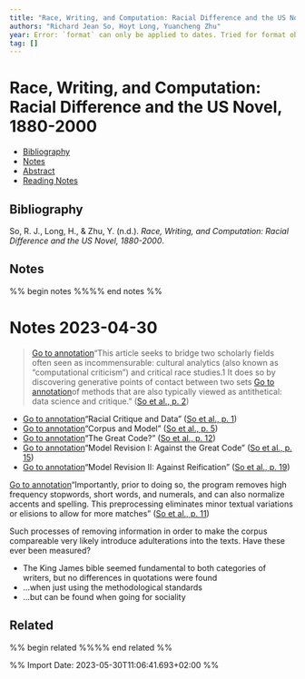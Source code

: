 ```yaml
---
title: "Race, Writing, and Computation: Racial Difference and the US Novel, 1880-2000"
authors: "Richard Jean So, Hoyt Long, Yuancheng Zhu"
year: Error: `format` can only be applied to dates. Tried for format object
tag: []
---
```

# Race, Writing, and Computation: Racial Difference and the US Novel, 1880-2000

- [Bibliography](#bibliography)
- [Notes](#notes)
- [Abstract](#abstract)
- [Reading Notes](#reading-notes)

## Bibliography
So, R. J., Long, H., & Zhu, Y. (n.d.). _Race, Writing, and Computation: Racial Difference and the US Novel, 1880-2000_.



## Notes
%% begin notes %%%% end notes %%
# Notes 2023-04-30

> [Go to annotation](zotero://open-pdf/library/items/YE5CIX6P?page=1&annotation=undefined)“This article seeks to bridge two scholarly fields often seen as incommensurable: cultural analytics (also known as “computational criticism”) and critical race studies.1 It does so by discovering generative points of contact between two sets [Go to annotation](zotero://open-pdf/library/items/YE5CIX6P?page=2&annotation=undefined)of methods that are also typically viewed as antithetical: data science and critique.” ([So et al., p. 2](zotero://select/library/items/JGSBAXHZ))

- [Go to annotation](zotero://open-pdf/library/items/YE5CIX6P?page=1&annotation=undefined)“Racial Critique and Data” ([So et al., p. 1](zotero://select/library/items/JGSBAXHZ))
- [Go to annotation](zotero://open-pdf/library/items/YE5CIX6P?page=5&annotation=undefined)“Corpus and Model” ([So et al., p. 5](zotero://select/library/items/JGSBAXHZ))
- [Go to annotation](zotero://open-pdf/library/items/YE5CIX6P?page=12&annotation=undefined)“The Great Code?” ([So et al., p. 12](zotero://select/library/items/JGSBAXHZ))
- [Go to annotation](zotero://open-pdf/library/items/YE5CIX6P?page=15&annotation=undefined)“Model Revision I: Against the Great Code” ([So et al., p. 15](zotero://select/library/items/JGSBAXHZ))
- [Go to annotation](zotero://open-pdf/library/items/YE5CIX6P?page=19&annotation=undefined)“Model Revision II: Against Reification” ([So et al., p. 19](zotero://select/library/items/JGSBAXHZ))

[Go to annotation](zotero://open-pdf/library/items/YE5CIX6P?page=11&annotation=VZ8NLK6F)“Importantly, prior to doing so, the program removes high frequency stopwords, short words, and numerals, and can also normalize accents and spelling. This preprocessing eliminates minor textual variations or elisions to allow for more matches” ([So et al., p. 11](zotero://select/library/items/JGSBAXHZ))

Such processes of removing information in order to make the corpus compareable very likely introduce adulterations into the texts. Have these ever been measured?

- The King James bible seemed fundamental to both categories of writers, but no differences in quotations were found
- …when just using the methodological standards
- …but can be found when going for sociality

## Related
%% begin related %%%% end related %%

%% Import Date: 2023-05-30T11:06:41.693+02:00 %%
